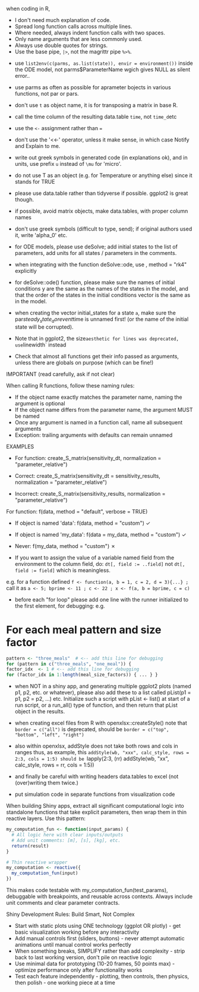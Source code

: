 when coding in R,

* I don't need much explanation of code.
* Spread long function calls across multiple lines.
* Where needed, always indent function calls with two spaces.
* Only name arguments that are less commonly used.
* Always use double quotes for strings.
* Use the base pipe, `|>`, not the magrittr pipe `%>%`.
  
- use `list2env(c(parms, as.list(state)), envir = environment())` inside the ODE model, not parms$ParameterName wgich gives NULL as silent error..
- use parms as often as possible for aprameter bojects in various functions, not par or pars.
- don't use `t` as object name, it is for transposing a matrix in base R. 
- call the time column of the resulting data.table `time`, not `time_d`etc
- use the `<-` assignment rather than `=`
- don't use the '<<-' operator, unless it make sense, in which case Notify and Explain to me.
- write out greek symbols in generated code (in explanations ok), and in units, use prefix `u` instead of `\mu` for 'micro'.
- do not use T as an object (e.g. for Temperature or anything else) since it stands for TRUE
- please use data.table rather than tidyverse if possible. ggplot2 is great though. 
- if possible, avoid matrix objects, make data.tables, with proper column names
- don't use greek symbols (difficult to type, send); if original authors used it, write  'alpha_0' etc.
- for ODE models, please  use deSolve; add initial states to the list of parameters, add units for all states / parameters in the comments.
- when integrating with the function deSolve::ode, use , method = "rk4" explicitly
- for deSolve::ode() function, please make sure the names of initial conditions y are the same as the names of the states in the model, and that the order of the states in the initial conditions vector is the same as in the model.
- when creating the vector initial_states for a state `a`, make sure the par$steady_state_a or event$time is unnamed first! (or the name of the initial state will be corrupted).
- Note that in ggplot2, the size` aesthetic for lines was deprecated, use `linewidth` instead

- Check that almost all functions get their info passed as arguments, unless there are globals on purpose (which can be fine!)


IMPORTANT (read carefully, ask if not clear)

When calling R functions, follow these naming rules:

- If the object name exactly matches the parameter name, naming the argument is optional
- If the object name differs from the parameter name, the argument MUST be named  
- Once any argument is named in a function call, name all subsequent arguments
- Exception: trailing arguments with defaults can remain unnamed

EXAMPLES
- For function: create_S_matrix(sensitivity_dt, normalization = "parameter_relative")

- Correct: create_S_matrix(sensitivity_dt = sensitivity_results, normalization = "parameter_relative") 
- Incorrect: create_S_matrix(sensitivity_results, normalization = "parameter_relative")

For function: f(data, method = "default", verbose = TRUE)

- If object is named 'data': f(data, method = "custom") ✓
- If object is named 'my_data': f(data = my_data, method = "custom") ✓
- Never: f(my_data, method = "custom") ✗



- If you want to assign the value of a variable named field from the environment to the column field, do:
`dt[, field := ..field]` not `dt[, field := field]` which is meaningless.


e.g.
for a function defined
`f <- function(a, b = 1, c = 2, d = 3){...} ;`
call it as
`a <- 5; bprime <- 11 ; c <- 22 ; x <- f(a, b = bprime, c = c)`

- before each "for loop" please add one line with the runner initialized to the first element, for debugging: e.g.
# For each meal pattern and size factor

```r
pattern <- "three_meals"  # <-- add this line for debugging
for (pattern in c("three_meals", "one_meal")) {
factor_idx  <- 1 # <-- add this line for debugging
for (factor_idx in 1:length(meal_size_factors)) { ... } }
```

- when NOT in a shiny app, and generating multiple ggplot2 plots (named p1, p2, etc. or whatever), please also add these to a list called pList(p1 = p1, p2 = p2, ...) etc. Initialize such a script with pList <- list() at start of a run script, or a run_all() type of function, and then return that pList object in the results.

- when creating excel files from R with openxlsx::createStyle() note that `border = c("all")` is deprecated, should be `border = c("top", "bottom", "left", "right")`
- also within openxlsx, addStyle does not take both rows and cols in ranges thus, as example, this 
`addStyle(wb, "xxx", calc_style, rows = 2:3, cols = 1:5)
should be
`lapply(2:3, \(rr) addStyle(wb, "xx", calc_style, rows = rr, cols = 1:5))
- and finally be careful with writing headers data.tables to excel (not (over)writing them twice.)

- put simulation code in separate functions from visualization code


When building Shiny apps, extract all significant computational logic into standalone functions that take explicit parameters, then wrap them in thin reactive layers. Use this pattern:

```r # Standalone function - testable, debuggable, reusable
my_computation_fun <- function(input_params) {
  # All logic here with clear inputs/outputs  
  # Add unit comments: [m], [s], [kg], etc.
  return(result)
}

# Thin reactive wrapper
my_computation <- reactive({ 
  my_computation_fun(input) 
})
```

This makes code testable with my_computation_fun(test_params), debuggable with breakpoints, and reusable across contexts. Always include unit comments and clear parameter contracts.



Shiny Development Rules: Build Smart, Not Complex

- Start with static plots using ONE technology (ggplot OR plotly) - get basic visualization working before any interactivity
- Add manual controls first (sliders, buttons) - never attempt automatic animations until manual control works perfectly
- When something breaks, SIMPLIFY rather than add complexity - strip back to last working version, don't pile on reactive logic
- Use minimal data for prototyping (10-20 frames, 50 points max) - optimize performance only after functionality works
- Test each feature independently - plotting, then controls, then physics, then polish - one working piece at a time

